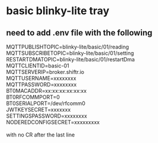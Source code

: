 # basic blinky-lite tray
## need to add .env file with the following
MQTTPUBLISHTOPIC=blinky-lite\/basic\/01\/reading<br/>
MQTTSUBSCRIBETOPIC=blinky-lite\/basic\/01\/setting<br/>
RESTARTDMATOPIC=blinky-lite\/basic\/01\/restartDma<br/>
MQTTCLIENTID=basic-01<br/>
MQTTSERVERIP=broker.shiftr.io<br/>
MQTTUSERNAME=xxxxxxxx<br/>
MQTTPASSWORD=xxxxxxxx<br/>
BT0MACADDR=xx:xx:xx:xx:xx:xx<br/>
BT0RFCOMMPORT=0<br/>
BT0SERIALPORT=/dev/rfcomm0<br/>
JWTKEYSECRET=xxxxxxx<br>
SETTINGSPASSWORD=xxxxxxxx<br>
NODEREDCONFIGSECRET=xxxxxxxxx<br/>
<br/>
with no CR after the last line

